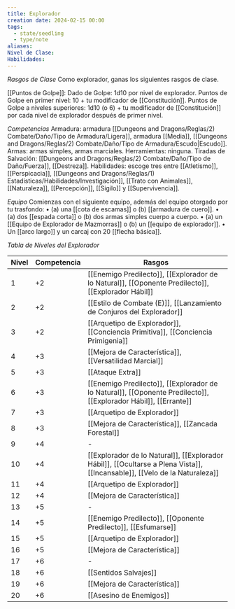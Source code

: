 ```yaml
---
title: Explorador
creation date: 2024-02-15 00:00
tags:
  - state/seedling
  - type/note
aliases: 
Nivel de Clase: 
Habilidades:
---
```

*Rasgos de Clase*
Como explorador, ganas los siguientes rasgos de clase.

[[Puntos de Golpe]]: Dado de Golpe: 1d10 por nivel de explorador.
Puntos de Golpe en primer nivel: 10 + tu modificador de [[Constitución]].
Puntos de Golpe a niveles superiores: 1d10 (o 6) + tu modificador de [[Constitución]] por cada nivel de explorador después de primer nivel.

*Competencias*
Armadura: armadura [[Dungeons and Dragons/Reglas/2) Combate/Daño/Tipo de Armadura/Ligera]], armadura [[Media]], [[Dungeons and Dragons/Reglas/2) Combate/Daño/Tipo de Armadura/Escudo|Escudo]].
Armas: armas simples, armas marciales.
Herramientas: ninguna.
Tiradas de Salvación: [[Dungeons and Dragons/Reglas/2) Combate/Daño/Tipo de Daño/Fuerza]], [[Destreza]].
Habilidades: escoge tres entre [[Atletismo]], [[Perspicacia]], [[Dungeons and Dragons/Reglas/1) Estadisticas/Habilidades/Investigación]], [[Trato con Animales]],
[[Naturaleza]], [[Percepción]], [[Sigilo]] y [[Supervivencia]].

*Equipo*
Comienzas con el siguiente equipo, además del equipo otorgado por tu trasfondo:
• (a) una [[cota de escamas]] o (b) [[armadura de cuero]].
• (a) dos [[espada corta]] o (b) dos armas simples cuerpo a cuerpo.
• (a) un [[Equipo de Explorador de Mazmorras]] o (b) un [[equipo de explorador]].
• Un [[arco largo]] y un carcaj con 20 [[flecha básica]].


*Tabla de Niveles del Explorador*

| Nivel | Competencia | Rasgos |
| ---- | ---- | ---- |
| 1 | +2 | [[Enemigo Predilecto]], [[Explorador de lo Natural]], [[Oponente Predilecto]], [[Explorador Hábil]] |
| 2 | +2 | [[Estilo de Combate (E)]], [[Lanzamiento de Conjuros del Explorador]]  |
| 3 | +2 | [[Arquetipo de Explorador]], [[Conciencia Primitiva]], [[Conciencia Primigenia]] |
| 4 | +3 | [[Mejora de Característica]], [[Versatilidad Marcial]] |
| 5 | +3 | [[Ataque Extra]] |
| 6 | +3 | [[Enemigo Predilecto]], [[Explorador de lo Natural]], [[Oponente Predilecto]], [[Explorador Hábil]], [[Errante]] |
| 7 | +3 | [[Arquetipo de Explorador]] |
| 8 | +3 | [[Mejora de Característica]], [[Zancada Forestal]] |
| 9 | +4 | - |
| 10 | +4 | [[Explorador de lo Natural]], [[Explorador Hábil]], [[Ocultarse a Plena Vista]], [[Incansable]], [[Velo de la Naturaleza]] |
| 11 | +4 | [[Arquetipo de Explorador]] |
| 12 | +4 | [[Mejora de Característica]] |
| 13 | +5 | - |
| 14 | +5 | [[Enemigo Predilecto]], [[Oponente Predilecto]], [[Esfumarse]] |
| 15 | +5 | [[Arquetipo de Explorador]] |
| 16 | +5 | [[Mejora de Característica]] |
| 17 | +6 | - |
| 18 | +6 | [[Sentidos Salvajes]] |
| 19 | +6 | [[Mejora de Característica]] |
| 20 | +6 | [[Asesino de Enemigos]] |